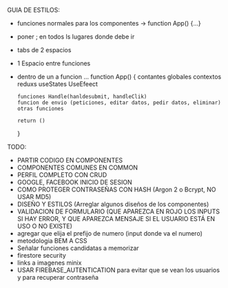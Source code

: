 GUIA DE ESTILOS:

- funciones normales para los componentes -> function App() {...}
- poner ; en todos ls lugares donde debe ir
- tabs de 2 espacios
- 1 Espacio entre funciones
- dentro de un a funcion ...
    function App() {
      contantes globales
      contextos
      reduxs
      useStates
      UseEfeect

      funciones Handle(hanldesubmit, handleClik)
      funcion de envio (peticiones, editar datos, pedir datos, eliminar)
      otras funciones

      return ()
    }


TODO:
- PARTIR CODIGO EN COMPONENTES
- COMPONENTES COMUNES EN COMMON
- PERFIL COMPLETO CON CRUD
- GOOGLE, FACEBOOK INICIO DE SESION
- COMO PROTEGER CONTRASEÑAS CON HASH (Argon 2 o Bcrypt, NO USAR MD5)
- DISEÑO Y ESTILOS (Arreglar algunos diseños de los componentes)
- VALIDACION DE FORMULARIO (QUE APAREZCA EN ROJO LOS INPUTS SI HAY ERROR, Y QUE APAREZCA MENSAJE SI EL USUARIO ESTÁ EN USO O NO EXISTE)
- agregar que elija el prefijo de numero (input donde va el numero)
- metodologia BEM A CSS
- Señalar funciones candidatas a memorizar
- firestore security
- links a imagenes minix
- USAR FIREBASE_AUTENTICATION para evitar que se vean los usuarios y para recuperar contraseña
